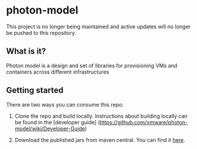 # photon-model

This project is no longer being maintained and active updates will no longer be pushed to this repository.

## What is it?

Photon model is a design and set of libraries for provisioning VMs and containers across different infrastructures

## Getting started

There are two ways you can consume this repo:

1. Clone the repo and build locally. Instructions about building locally can be found in the [developer guide] (https://github.com/vmware/photon-model/wiki/Developer-Guide)
 

2. Download the published jars from maven central. You can find it [here](http://repo1.maven.org/maven2/com/vmware/photon/controller/).
